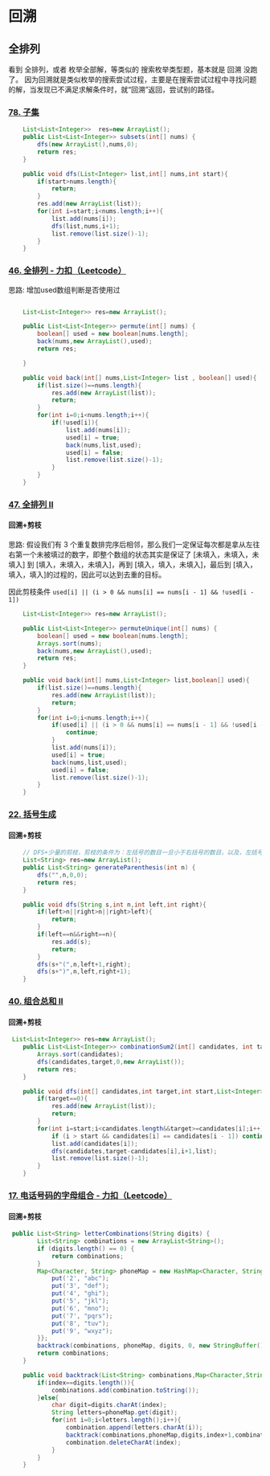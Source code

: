 # 回溯

## 全排列

看到 全排列，或者 枚举全部解，等类似的 搜索枚举类型题，基本就是 回溯 没跑了。 因为回溯就是类似枚举的搜索尝试过程，主要是在搜索尝试过程中寻找问题的解，当发现已不满足求解条件时，就“回溯”返回，尝试别的路径。

### [78. 子集 ](https://leetcode.cn/problems/subsets/submissions/391590993/)

```java
    List<List<Integer>>  res=new ArrayList();
    public List<List<Integer>> subsets(int[] nums) {
        dfs(new ArrayList(),nums,0);
        return res;
    }

    public void dfs(List<Integer> list,int[] nums,int start){
        if(start>nums.length){
            return;
        }
        res.add(new ArrayList(list));
        for(int i=start;i<nums.length;i++){
            list.add(nums[i]);
            dfs(list,nums,i+1);
            list.remove(list.size()-1);
        }
    }
```

### [46. 全排列 - 力扣（Leetcode）](https://leetcode.cn/problems/permutations/description/)

思路: 增加used数组判断是否使用过

```java

    List<List<Integer>> res=new ArrayList();

    public List<List<Integer>> permute(int[] nums) {
        boolean[] used = new boolean[nums.length];
        back(nums,new ArrayList(),used);
        return res;

    }

    public void back(int[] nums,List<Integer> list , boolean[] used){
        if(list.size()==nums.length){
            res.add(new ArrayList(list));
            return;
        }
        for(int i=0;i<nums.length;i++){
            if(!used[i]){
                list.add(nums[i]);
                used[i] = true;
                back(nums,list,used);
                used[i] = false;
                list.remove(list.size()-1);
            }
        }
    }
```



### [47. 全排列 II](https://leetcode.cn/problems/permutations-ii/)

#### 回溯+剪枝

思路:   假设我们有 3 个重复数排完序后相邻，那么我们一定保证每次都是拿从左往右第一个未被填过的数字，即整个数组的状态其实是保证了 [未填入，未填入，未填入] 到 [填入，未填入，未填入]，再到 [填入，填入，未填入]，最后到 [填入，填入，填入]的过程的，因此可以达到去重的目标。

因此剪枝条件 `used[i] || (i > 0 && nums[i] == nums[i - 1] && !used[i - 1])`

```java
    List<List<Integer>> res=new ArrayList();

    public List<List<Integer>> permuteUnique(int[] nums) {
        boolean[] used = new boolean[nums.length];
        Arrays.sort(nums);
        back(nums,new ArrayList(),used);
        return res;
    }

    public void back(int[] nums,List<Integer> list,boolean[] used){
        if(list.size()==nums.length){
            res.add(new ArrayList(list));
            return;
        }
        for(int i=0;i<nums.length;i++){
            if(used[i] || (i > 0 && nums[i] == nums[i - 1] && !used[i - 1])){
                continue;
            }
            list.add(nums[i]);
            used[i] = true;
            back(nums,list,used);
            used[i] = false;
            list.remove(list.size()-1);
        }
    }
```



### [22. 括号生成 ](https://leetcode.cn/problems/generate-parentheses/submissions/391200454/)

#### 回溯+剪枝

```java
    // DFS+少量的剪枝，剪枝的条件为：左括号的数目一旦小于右括号的数目，以及，左括号的数目和右括号数目均小于n
	List<String> res=new ArrayList();
    public List<String> generateParenthesis(int n) {
        dfs("",n,0,0);
        return res;
    }

    public void dfs(String s,int n,int left,int right){
        if(left>n||right>n||right>left){
            return;
        }
        if(left==n&&right==n){
            res.add(s);
            return;
        }
        dfs(s+"(",n,left+1,right);
        dfs(s+")",n,left,right+1);
    }
```

### [40. 组合总和 II](https://leetcode.cn/problems/combination-sum-ii/submissions/392751218/)

#### 回溯+剪枝

```java
 List<List<Integer>> res=new ArrayList();
    public List<List<Integer>> combinationSum2(int[] candidates, int target) {
        Arrays.sort(candidates);
        dfs(candidates,target,0,new ArrayList());
        return res;
    }

    public void dfs(int[] candidates,int target,int start,List<Integer> list){
        if(target==0){
            res.add(new ArrayList(list));
            return;
        }
        for(int i=start;i<candidates.length&&target>=candidates[i];i++){
            if (i > start && candidates[i] == candidates[i - 1]) continue;
            list.add(candidates[i]);
            dfs(candidates,target-candidates[i],i+1,list);
            list.remove(list.size()-1);
        }
    }
```

### [17. 电话号码的字母组合 - 力扣（Leetcode）](https://leetcode.cn/problems/letter-combinations-of-a-phone-number/description/)

#### 回溯+剪枝

```java
 public List<String> letterCombinations(String digits) {
        List<String> combinations = new ArrayList<String>();
        if (digits.length() == 0) {
            return combinations;
        }
        Map<Character, String> phoneMap = new HashMap<Character, String>() {{
            put('2', "abc");
            put('3', "def");
            put('4', "ghi");
            put('5', "jkl");
            put('6', "mno");
            put('7', "pqrs");
            put('8', "tuv");
            put('9', "wxyz");
        }};
        backtrack(combinations, phoneMap, digits, 0, new StringBuffer());
        return combinations;
    }

    public void backtrack(List<String> combinations,Map<Character,String> phoneMap,String digits,int index,StringBuffer combination){
        if(index==digits.length()){
            combinations.add(combination.toString());
        }else{
            char digit=digits.charAt(index);
            String letters=phoneMap.get(digit);
            for(int i=0;i<letters.length();i++){
                combination.append(letters.charAt(i));
                backtrack(combinations,phoneMap,digits,index+1,combination);
                combination.deleteCharAt(index);
            }
        }
    }
```



